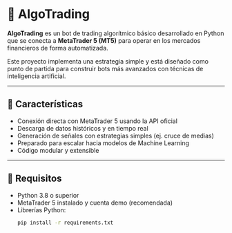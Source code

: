 # 🤖 AlgoTrading

**AlgoTrading** es un bot de trading algorítmico básico desarrollado en Python que se conecta a **MetaTrader 5 (MT5)** para operar en los mercados financieros de forma automatizada.

Este proyecto implementa una estrategia simple y está diseñado como punto de partida para construir bots más avanzados con técnicas de inteligencia artificial.

---

## 📌 Características

- Conexión directa con MetaTrader 5 usando la API oficial
- Descarga de datos históricos y en tiempo real
- Generación de señales con estrategias simples (ej. cruce de medias)
- Preparado para escalar hacia modelos de Machine Learning
- Código modular y extensible

---

## 🧰 Requisitos

- Python 3.8 o superior
- MetaTrader 5 instalado y cuenta demo (recomendada)
- Librerías Python:
  ```bash
  pip install -r requirements.txt

